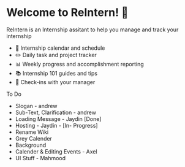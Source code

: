 # Welcome to ReIntern! :wave:

ReIntern is an Internship assitant to help you manage and track your internship

- :calendar: Internship calendar and schedule
- :pencil2: Daily task and project tracker  
- :bar_chart: Weekly progress and accomplishment reporting
- :books: Internship 101 guides and tips
- :speech_balloon: Check-ins with your manager

To Do
* Slogan - andrew
* Sub-Text, Clarification - andrew
* Loading Message - Jaydin [Done]
* Hosting - Jaydin - [In- Progress]
* Rename Wiki
* Grey Calender
* Background
* Calender & Editing Events - Axel
* UI Stuff - Mahmood